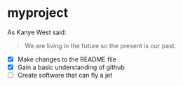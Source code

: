 # myproject
As Kanye West said:

>We are living in the future so
>the present is our past.

- [x] Make changes to the README file
- [x] Gain a basic understanding of github
- [ ] Create software that can fly a jet